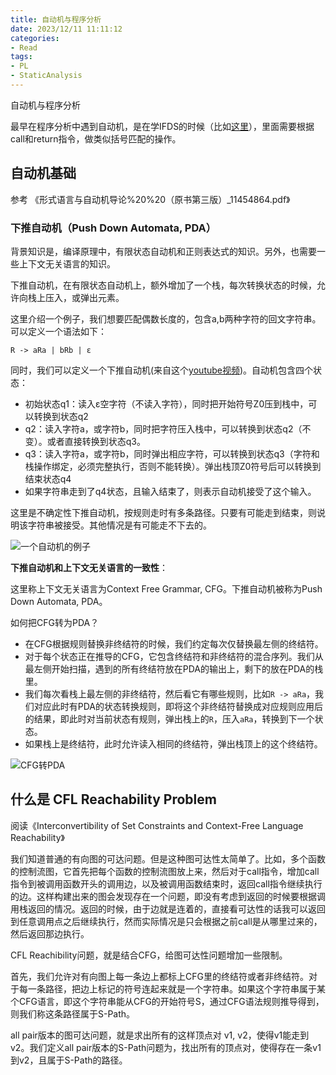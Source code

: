 ```yaml
---
title: 自动机与程序分析
date: 2023/12/11 11:11:12
categories:
- Read
tags:
- PL
- StaticAnalysis
---
```


自动机与程序分析

<!-- more -->

最早在程序分析中遇到自动机，是在学IFDS的时候（比如[这里](https://www.cnblogs.com/LittleHann/p/16381920.html#_label2)），里面需要根据call和return指令，做类似括号匹配的操作。

## 自动机基础

参考 《形式语言与自动机导论%20%20（原书第三版）_11454864.pdf》

### 下推自动机（Push Down Automata, PDA）

背景知识是，编译原理中，有限状态自动机和正则表达式的知识。另外，也需要一些上下文无关语言的知识。

下推自动机，在有限状态自动机上，额外增加了一个栈，每次转换状态的时候，允许向栈上压入，或弹出元素。

这里介绍一个例子，我们想要匹配偶数长度的，包含a,b两种字符的回文字符串。可以定义一个语法如下：

```
R -> aRa | bRb | ε
```

同时，我们可以定义一个下推自动机(来自这个[youtube视频](https://www.youtube.com/watch?v=BxA-aI2dyRo&list=PLBlnK6fEyqRgp46KUv4ZY69yXmpwKOIev&index=89))。自动机包含四个状态：

- 初始状态q1：读入ε空字符（不读入字符），同时把开始符号Z0压到栈中，可以转换到状态q2
- q2：读入字符a，或字符b，同时把字符压入栈中，可以转换到状态q2（不变）。或者直接转换到状态q3。
- q3：读入字符a，或字符b，同时弹出相应字符，可以转换到状态q3（字符和栈操作绑定，必须完整执行，否则不能转换）。弹出栈顶Z0符号后可以转换到结束状态q4
- 如果字符串走到了q4状态，且输入结束了，则表示自动机接受了这个输入。

这里是不确定性下推自动机，按规则走时有多条路径。只要有可能走到结束，则说明该字符串被接受。其他情况是有可能走不下去的。

![一个自动机的例子](自动机1.png)


**下推自动机和上下文无关语言的一致性**：

这里称上下文无关语言为Context Free Grammar, CFG。下推自动机被称为Push Down Automata, PDA。

如何把CFG转为PDA？
- 在CFG根据规则替换非终结符的时候，我们约定每次仅替换最左侧的终结符。
- 对于每个状态正在推导的CFG，它包含终结符和非终结符的混合序列。我们从最左侧开始扫描，遇到的所有终结符放在PDA的输出上，剩下的放在PDA的栈里。
- 我们每次看栈上最左侧的非终结符，然后看它有哪些规则，比如`R -> aRa`，我们对应此时有PDA的状态转换规则，即将这个非终结符替换成对应规则应用后的结果，即此时对当前状态有规则，弹出栈上的`R`，压入`aRa`，转换到下一个状态。
- 如果栈上是终结符，此时允许读入相同的终结符，弹出栈顶上的这个终结符。

![CFG转PDA](CFG转PDA.png)

## 什么是 CFL Reachability Problem

阅读《Interconvertibility of Set Constraints and Context-Free Language Reachability》

我们知道普通的有向图的可达问题。但是这种图可达性太简单了。比如，多个函数的控制流图，它首先把每个函数的控制流图放上来，然后对于call指令，增加call指令到被调用函数开头的调用边，以及被调用函数结束时，返回call指令继续执行的边。这样构建出来的图会发现存在一个问题，即没有考虑到返回的时候要根据调用栈返回的情况。返回的时候，由于边就是连着的，直接看可达性的话我可以返回到任意调用点之后继续执行，然而实际情况是只会根据之前call是从哪里过来的，然后返回那边执行。

CFL Reachibility问题，就是结合CFG，给图可达性问题增加一些限制。

首先，我们允许对有向图上每一条边上都标上CFG里的终结符或者非终结符。对于每一条路径，把边上标记的符号连起来就是一个字符串。如果这个字符串属于某个CFG语言，即这个字符串能从CFG的开始符号S，通过CFG语法规则推导得到，则我们称这条路径属于S-Path。

all pair版本的图可达问题，就是求出所有的这样顶点对 v1, v2，使得v1能走到v2。我们定义all pair版本的S-Path问题为，找出所有的顶点对，使得存在一条v1到v2，且属于S-Path的路径。
